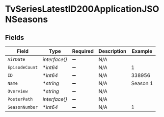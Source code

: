 # TvSeriesLatestID200ApplicationJSONSeasons


## Fields

| Field              | Type               | Required           | Description        | Example            |
| ------------------ | ------------------ | ------------------ | ------------------ | ------------------ |
| `AirDate`          | *interface{}*      | :heavy_minus_sign: | N/A                |                    |
| `EpisodeCount`     | **int64*           | :heavy_minus_sign: | N/A                | 1                  |
| `ID`               | **int64*           | :heavy_minus_sign: | N/A                | 338956             |
| `Name`             | **string*          | :heavy_minus_sign: | N/A                | Season 1           |
| `Overview`         | **string*          | :heavy_minus_sign: | N/A                |                    |
| `PosterPath`       | *interface{}*      | :heavy_minus_sign: | N/A                |                    |
| `SeasonNumber`     | **int64*           | :heavy_minus_sign: | N/A                | 1                  |